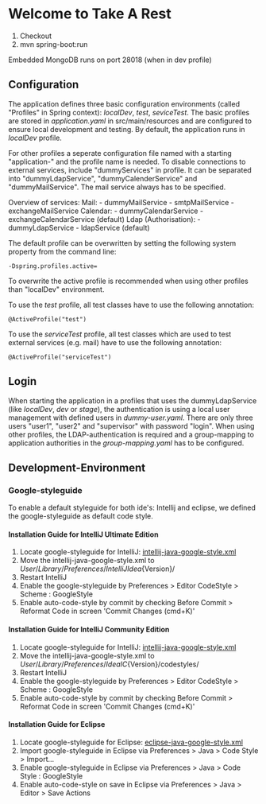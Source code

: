 # Welcome to **T**ake **A** **R**est

1. Checkout
2. mvn spring-boot:run

Embedded MongoDB runs on port 28018 (when in dev profile)

## Configuration
The application defines three basic configuration environments (called "Profiles" in Spring context): _localDev_, _test_, _seviceTest_. The basic profiles are stored in _application.yaml_ in src/main/resources and are configured to ensure local development and testing. By default, the application runs in _localDev_ profile.

For other profiles a seperate configuration file named with a starting "application-" and the profile name is needed. To disable connections to external services, include "dummyServices" in profile. It can be separated into "dummyLdapService", "dummyCalenderService" and "dummyMailService".
The mail service always has to be specified.

Overview of services:
Mail:
	- dummyMailService
	- smtpMailService
	- exchangeMailService
Calendar:
	- dummyCalendarService
	- exchangeCalendarService (default)
Ldap (Authorisation):
	- dummyLdapService
	- ldapService (default)

The default profile can be overwritten by setting the following system property from the command line:

	-Dspring.profiles.active=

To overwrite the active profile is recommended when using other profiles than "localDev" environment.

To use the _test_ profile, all test classes have to use the following annotation:

	@ActiveProfile("test")

To use the _serviceTest_ profile, all test classes which are used to test external services (e.g. mail) have to use the following annotation:

	@ActiveProfile("serviceTest")

## Login

When starting the application in a profiles that uses the dummyLdapService (like _localDev_, _dev_ or _stage_), the authentication is using a local user management with defined users in _dummy-user.yaml_.
There are only three users "user1", "user2" and "supervisor" with password "login". When using other profiles, the LDAP-authentication is required and a group-mapping to application authorities in the _group-mapping.yaml_ has to be configured.


## Development-Environment

### Google-styleguide
To enable a default styleguide for both ide's: Intellij and eclipse,
we defined the google-styleguide as default code style.

#### Installation Guide for **IntelliJ Ultimate Edition**
1. Locate google-styleguide for IntelliJ: [intellij-java-google-style.xml](http://stash.maredit.net/projects/COM/repos/hireme/browse/readme-sources/intellij-java-google-style.xml?raw)
2. Move the intellij-java-google-style.xml to ${User}/Library/Preferences/IntelliJIdea${Version}/
3. Restart IntelliJ
4. Enable the google-styleguide by Preferences >  Editor CodeStyle > Scheme : GoogleStyle
5. Enable auto-code-style by commit by checking Before Commit > Reformat Code in screen 'Commit Changes (cmd+K)'

#### Installation Guide for **IntelliJ Community Edition**
1. Locate google-styleguide for IntelliJ: [intellij-java-google-style.xml](http://stash.maredit.net/projects/COM/repos/hireme/browse/readme-sources/intellij-java-google-style.xml?raw)
2. Move the intellij-java-google-style.xml to ${User}/Library/Preferences/IdeaIC${Version}/codestyles/
3. Restart IntelliJ
4. Enable the google-styleguide by Preferences >  Editor CodeStyle > Scheme : GoogleStyle
5. Enable auto-code-style by commit by checking Before Commit > Reformat Code in screen 'Commit Changes (cmd+K)'

#### Installation Guide for **Eclipse**
1. Locate google-styleguide for Eclipse: [eclipse-java-google-style.xml](http://stash.maredit.net/projects/COM/repos/hireme/browse/readme-sources/eclipse-java-google-style.xml?raw)
2. Import google-styleguide in Eclipse via Preferences > Java > Code Style > Import...
3. Enable google-styleguide in Eclipse via Preferences > Java > Code Style : GoogleStyle
4. Enable auto-code-style on save in Eclipse via Preferences > Java > Editor > Save Actions